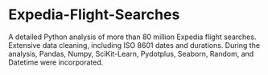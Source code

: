 # Expedia-Flight-Searches
A detailed Python analysis of more than 80 million Expedia flight searches. Extensive data cleaning, including ISO 8601 dates and durations. During the analysis, Pandas, Numpy, SciKit-Learn, Pydotplus, Seaborn, Random, and Datetime were incorporated.
 
